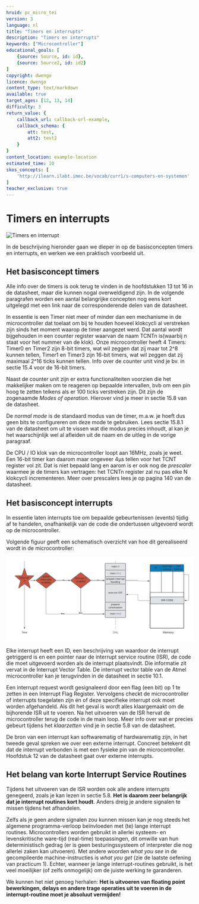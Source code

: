 ```yaml
---
hruid: pc_micro_tei
version: 3
language: nl
title: "Timers en interrupts"
description: "Timers en interrupts"
keywords: ["Microcontroller"]
educational_goals: [
    {source: Source, id: id}, 
    {source: Source2, id: id2}
]
copyright: dwengo
licence: dwengo
content_type: text/markdown
available: true
target_ages: [12, 13, 14]
difficulty: 3
return_value: {
    callback_url: callback-url-example,
    callback_schema: {
        att: test,
        att2: test2
    }
}
content_location: example-location
estimated_time: 10
skos_concepts: [
    'http://ilearn.ilabt.imec.be/vocab/curr1/s-computers-en-systemen'
]
teacher_exclusive: true
---
```

# Timers en interrupts

![](@youtube/https://www.youtube.com/embed/5PnCgXMj7E4 "Timers en interrupt")

In de beschrijving hieronder gaan we dieper in op de basisconcepten timers en interrupts, en werken we een praktisch voorbeeld uit.


## Het basisconcept timers

Alle info over de timers is ook terug te vinden in de hoofdstukken 13 tot 16 in de datasheet, maar die kunnen nogal overweldigend zijn. In de volgende paragrafen worden een aantal belangrijke concepten nog eens kort uitgelegd met een link naar de corresponderende delen van de datasheet.

In essentie is een Timer niet meer of minder dan een mechanisme in de microcontroller dat toelaat om bij te houden hoeveel klokcycli al verstreken zijn sinds het moment waarop de timer aangezet werd. Dat aantal wordt bijgehouden in een counter register waarvan de naam TCNTn is(waarbij n staat voor het nummer van de klok). Onze microcontroller heeft 4 Timers: Timer0 en Timer2 zijn 8-bit timers, wat wil zeggen dat zij maar tot 2^8 kunnen tellen, Timer1 en Timer3 zijn 16-bit timers, wat wil zeggen dat zij maximaal 2^16 ticks kunnen tellen. Info over de counter unit vind je bv. in sectie 15.4 voor de 16-bit timers.

Naast de counter unit zijn er extra functionaliteiten voorzien die het makkelijker maken om te reageren op bepaalde intervallen, bvb om een pin hoog te zetten telkens als er 100 ticks verstreken zijn. Dit zijn de zogenaamde *Modes of operation*. Hierover vind je meer in sectie 15.8 van de datasheet.

De *normal mode* is de standaard modus van de timer, m.a.w. je hoeft dus geen bits te configureren om deze mode te gebruiken. Lees sectie 15.8.1 van de datasheet om uit te vissen wat die modus precies inhoudt, al kan je het waarschijnlijk wel al afleiden uit de naam en de uitleg in de vorige paragraaf.

De CPU / IO klok van de microcontroller loopt aan 16MHz, zoals je weet. Een 16-bit timer kan daarom maar ongeveer 4µs tellen voor het TCNT register vol zit. Dat is niet bepaald lang en aarom is er ook nog de *prescaler* waarmee je de timers kan vertragen: het TCNTn register zal nu pas elke N klokcycli incrementeren. Meer over prescalers lees je op pagina 140 van de datasheet.


## Het basisconcept interrupts

In essentie laten interrupts toe om bepaalde gebeurtenissen (events) tijdig af te handelen, onafhankelijk van de code die ondertussen uitgevoerd wordt op de microcontroller.

Volgende figuur geeft een schematisch overzicht van hoe dit gerealiseerd wordt in de microcontroller: 

![](embed/interrupts.png "interrupts")

Elke interrupt heeft een ID, een beschrijving van waardoor de interrupt getriggerd is en een pointer naar de interrupt service routine (ISR), de code die moet uitgevoerd worden als de interrupt plaatsvindt. Die informatie zit vervat in de Interrupt Vector Table. De interrupt vector table van de Atmel microcontroller kan je terugvinden in de datasheet in sectie 10.1.

Een interrupt request wordt gesignaleerd door een flag (een bit) op 1 te zetten in een Interrupt Flag Register. Vervolgens checkt de microcontroller of interrupts toegelaten zijn én of deze specifieke interrupt ook moet worden afgehandeld. Als dit het geval is wordt alles klaargemaakt om de bijhorende ISR uit te voeren. Na het uitvoeren van de ISR hervat de microcontroller terug de code in de main loop. Meer info over wat er precies gebeurt tijdens het *klaarzetten* vind je in sectie 5.8 van de datasheet.

De bron van een interrupt kan softwarematig of hardwarematig zijn, in het tweede geval spreken we over een externe interrupt. Concreet betekent dit dat de interrupt verbonden is met een fysieke pin van de microcontroller. Hoofdstuk 12 van de datasheet gaat over externe interrupts.


## Het belang van korte Interrupt Service Routines

Tijdens het uitvoeren van de ISR worden ook alle andere interrupts genegeerd, zoals je kan lezen in sectie 5.8. **Het is daarom zeer belangrijk dat je interrupt routines kort houdt**. Anders dreig je andere signalen te missen tijdens het afhandelen.

Zelfs als je geen andere signalen zou kunnen missen kan je nog steeds het algemene programma-verloop beïnvloeden met (te) lange interrupt routines. Microcontrollers worden gebruikt in allerlei systeem- en levenskritische ware-tijd (real-time) toepassingen, dit omwille van hun deterministisch gedrag (er is geen besturingssysteem of interpreter die nog allerlei zaken kan uitvoeren). Met andere woorden *what you see* in de gecompileerde machine-instructies is *what you get* (zie de laatste oefening van practicum 1). Echter, wanneer je lange interrupt-routines gebruikt, is het veel moeilijker (of zelfs onmogelijk) om de juiste werking te garanderen.

We kunnen het niet genoeg herhalen: **Het is uitvoeren van floating point bewerkingen, delays en andere trage operaties uit te voeren in de interrupt-routine moet je absoluut vermijden!**